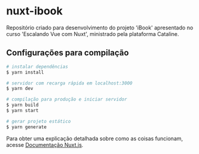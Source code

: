 # nuxt-ibook

Repositório criado para desenvolvimento do projeto 'iBook' apresentado no curso 'Escalando Vue com Nuxt', ministrado pela plataforma Cataline.

## Configurações para compilação

```bash
# instalar dependências
$ yarn install

# servidor com recarga rápida em localhost:3000
$ yarn dev

# compilação para produção e iniciar servidor
$ yarn build
$ yarn start

# gerar projeto estático
$ yarn generate
```

Para obter uma explicação detalhada sobre como as coisas funcionam, acesse [Documentação Nuxt.js](https://nuxtjs.org).
